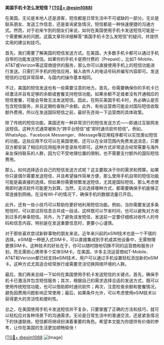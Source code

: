 **美国手机卡怎么发短信？[[TG💪+ @esim1088](https://t.me/s/esim1088)]**

在美国，无论是本地人还是游客，短信都是日常生活中不可或缺的一部分。无论是联系朋友、发送工作信息，还是查询紧急情况，短信都是一种快速便捷的沟通方式。然而，对于初来乍到的朋友们来说，如何在美国使用手机卡发送短信可能是一个需要解决的问题。这篇文章将详细解答“美国手机卡怎么发短信”的疑问，并提供实用的建议和技巧。

首先，我们需要了解美国的短信发送方式。在美国，大多数手机卡都可以通过手机自带的功能发送短信。如果你的手机卡是预付费的（Prepaid），比如T-Mobile、AT&T或Verizon等运营商提供的服务，那么你可以直接使用手机上的短信功能进行发送。只需打开手机的短信应用，输入收件人的电话号码并编写内容即可。发送短信的过程非常简单，与国内的操作基本相同。

不过，美国的短信发送也有一些需要注意的地方。首先，你需要确保你的手机卡已经激活并且有足够的余额或套餐支持短信功能。如果余额不足或者没有开通相应的短信套餐，可能会导致无法发送短信。因此，在购买美国手机卡时，务必确认是否包含短信服务，并且定期检查账户余额。此外，有些运营商可能会对国际短信收取额外费用，所以在发送国际短信之前，最好先咨询一下运营商的具体政策。

除了传统的短信功能，美国还有一种非常流行的短信发送方式——即通过互联网发送短信。这种方式通常被称为“跨平台短信”或“即时通讯软件短信”。例如，WhatsApp、Facebook Messenger、iMessage等应用程序都可以实现类似短信的功能。这些应用不仅可以在美国使用，还可以在全球范围内免费发送消息，只要双方都安装了相应的应用程序并登录账号即可。这种方式非常适合经常需要与海外亲友保持联系的人群，因为它不受地理位置的限制，也不需要支付额外的国际短信费用。

那么，如何选择适合自己的短信发送方式呢？这主要取决于你的需求和预算。如果你只是偶尔需要发送短信，并且希望操作简单方便，那么使用手机自带的短信功能可能是最直接的选择。但如果你需要频繁发送短信，尤其是国际短信，那么考虑使用即时通讯软件可能更为划算。当然，无论选择哪种方式，都需要确保手机能够正常连接到网络。在没有Wi-Fi的情况下，确保手机的数据流量已开启。

此外，还有一些小技巧可以帮助你更好地利用短信功能。例如，当你需要发送多条短信时，可以尝试将信息合并成一段话，这样既可以节省时间，也可以避免对方收到过多的单条短信。另外，为了避免误发短信，发送前一定要仔细核对收件人的号码和信息内容。特别是在发送重要信息时，更要小心谨慎。

对于那些喜欢尝试新鲜事物的朋友来说，近年来兴起的eSIM技术也是一个不错的选择。eSIM是一种嵌入式SIM卡，可以直接集成到手机或其他设备中，无需物理更换SIM卡。这种技术的好处在于，你可以随时随地切换不同的运营商和服务计划，而无需担心携带多个实体SIM卡。在美国，许多主流运营商如T-Mobile、AT&T和Verizon都已经支持eSIM技术，用户可以通过手机设置轻松添加新的eSIM卡。这种方式尤其适合经常旅行或需要灵活切换网络环境的人群。

最后，我们再来总结一下如何在美国使用手机卡发送短信的关键点。首先，确保手机卡已激活并包含短信服务；其次，根据自己的需求选择合适的发送方式，既可以使用传统短信功能，也可以借助即时通讯软件；再次，注意检查余额和套餐情况，避免因费用问题影响正常使用；最后，如果条件允许，可以考虑使用eSIM技术以获得更大的灵活性和便利性。

总之，在美国使用手机卡发送短信并不复杂，只要掌握了正确的方法和技巧，就可以轻松应对各种场景下的沟通需求。无论是日常生活中的普通交流，还是紧急情况下的快速联络，短信都将继续扮演着重要的角色。希望本文能为你提供有价值的参考，让你在美国的生活更加顺畅愉快！

[[TG💪+ @esim1088](https://t.me/s/esim1088) ![Image](https://i.postimg.cc/4NQfJmqS/Snipaste-2025-05-13-00-14-12.png)]